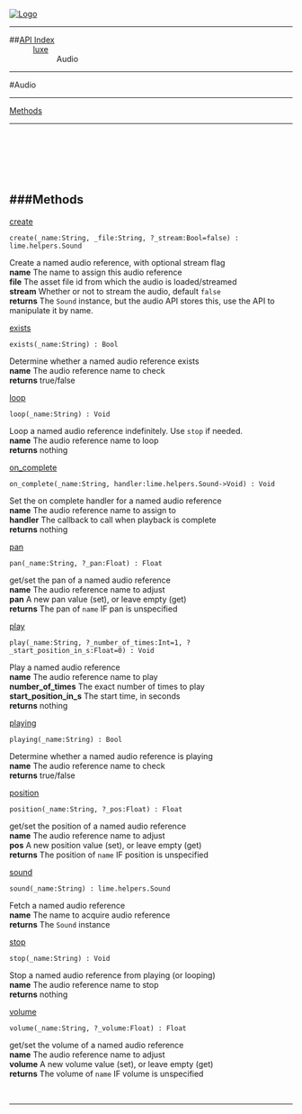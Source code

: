 
[![Logo](../../images/logo.png)](../../index.html)

---


##[API Index](../../api/index.html#luxe)   
&emsp;&emsp;&emsp;[luxe](./)   
&emsp;&emsp;&emsp;&emsp;&emsp;&emsp;Audio

---

#Audio


---


[Methods](#Methods)   


---

&nbsp;   

&nbsp;   

&nbsp;   

<a class="lift" name="Methods" ></a>
###Methods   
---
<a class="lift" name="create" href="#create">create</a>



`create(_name:String, _file:String, ?_stream:Bool=false) : lime.helpers.Sound`

<span class="small_desc_flat"> Create a named audio reference, with optional stream flag   
            **name** The name to assign this audio reference    
            **file** The asset file id from which the audio is loaded/streamed    
            **stream** Whether or not to stream the audio, default `false`   
            **returns** The `Sound` instance, but the audio API stores this, use the API to manipulate it by name. </span>   

<a class="lift" name="exists" href="#exists">exists</a>



`exists(_name:String) : Bool`

<span class="small_desc_flat"> Determine whether a named audio reference exists  
            **name** The audio reference name to check    
            **returns** true/false </span>   

<a class="lift" name="loop" href="#loop">loop</a>



`loop(_name:String) : Void`

<span class="small_desc_flat"> Loop a named audio reference indefinitely. Use `stop` if needed.  
            **name** The audio reference name to loop    
            **returns** nothing </span>   

<a class="lift" name="on_complete" href="#on_complete">on_complete</a>



`on_complete(_name:String, handler:lime.helpers.Sound->Void) : Void`

<span class="small_desc_flat"> Set the on complete handler for a named audio reference   
            **name** The audio reference name to assign to   
            **handler** The callback to call when playback is complete   
            **returns** nothing </span>   

<a class="lift" name="pan" href="#pan">pan</a>



`pan(_name:String, ?_pan:Float) : Float`

<span class="small_desc_flat"> get/set the pan of a named audio reference    
            **name** The audio reference name to adjust    
            **pan** A new pan value (set), or leave empty (get)   
            **returns** The pan of `name` IF pan is unspecified </span>   

<a class="lift" name="play" href="#play">play</a>



`play(_name:String, ?_number_of_times:Int=1, ?_start_position_in_s:Float=0) : Void`

<span class="small_desc_flat"> Play a named audio reference   
            **name** The audio reference name to play    
            **number_of_times** The exact number of times to play    
            **start_position_in_s** The start time, in seconds    
            **returns** nothing </span>   

<a class="lift" name="playing" href="#playing">playing</a>



`playing(_name:String) : Bool`

<span class="small_desc_flat"> Determine whether a named audio reference is playing  
            **name** The audio reference name to check    
            **returns** true/false </span>   

<a class="lift" name="position" href="#position">position</a>



`position(_name:String, ?_pos:Float) : Float`

<span class="small_desc_flat"> get/set the position of a named audio reference    
            **name** The audio reference name to adjust    
            **pos** A new position value (set), or leave empty (get)   
            **returns** The position of `name` IF position is unspecified </span>   

<a class="lift" name="sound" href="#sound">sound</a>



`sound(_name:String) : lime.helpers.Sound`

<span class="small_desc_flat"> Fetch a named audio reference   
            **name** The name to acquire audio reference    
            **returns** The `Sound` instance </span>   

<a class="lift" name="stop" href="#stop">stop</a>



`stop(_name:String) : Void`

<span class="small_desc_flat"> Stop a named audio reference from playing (or looping)   
            **name** The audio reference name to stop    
            **returns** nothing </span>   

<a class="lift" name="volume" href="#volume">volume</a>



`volume(_name:String, ?_volume:Float) : Float`

<span class="small_desc_flat"> get/set the volume of a named audio reference    
            **name** The audio reference name to adjust    
            **volume** A new volume value (set), or leave empty (get)    
            **returns** The volume of `name` IF volume is unspecified </span>   



&nbsp;
&nbsp;
&nbsp;

---  


&nbsp;   
&nbsp;   